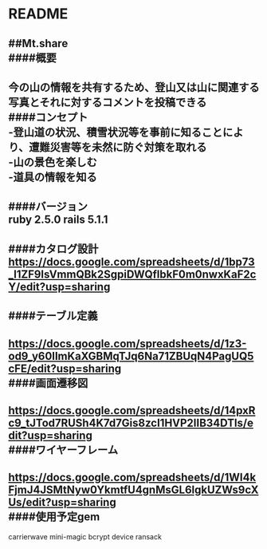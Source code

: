 # README

##Mt.share  
####概要  
---  
今の山の情報を共有するため、登山又は山に関連する写真とそれに対するコメントを投稿できる  
####コンセプト  
-登山道の状況、積雪状況等を事前に知ることにより、遭難災害等を未然に防ぐ対策を取れる  
-山の景色を楽しむ  
-道具の情報を知る  
---  
####バージョン  
ruby 2.5.0  rails 5.1.1  
---  
####カタログ設計  
https://docs.google.com/spreadsheets/d/1bp73_l1ZF9IsVmmQBk2SgpiDWQflbkF0m0nwxKaF2cY/edit?usp=sharing  
---
####テーブル定義  
---  
https://docs.google.com/spreadsheets/d/1z3-od9_y60IImKaXGBMqTJq6Na71ZBUqN4PagUQ5cFE/edit?usp=sharing  
####画面遷移図  
---
https://docs.google.com/spreadsheets/d/14pxRc9_tJTod7RUSh4K7d7Gis8zcI1HVP2IIB34DTls/edit?usp=sharing  
####ワイヤーフレーム  
---  
https://docs.google.com/spreadsheets/d/1WI4kFjmJ4JSMtNyw0YkmtfU4gnMsGL6lgkUZWs9cXUs/edit?usp=sharing  
####使用予定gem  
---  
carrierwave
mini-magic
bcrypt
device
ransack
